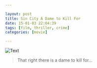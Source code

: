 ```yaml
---

layout: post
title: Sin City A Dame to Kill For 
date: 15-01-03 22:04:39
tags: [film, thriller, crime]
categories: [movie]

---
```


![Text]({{site.url}}/assets/blog_img/2015-01-03-sin-city-a-dame-to-kill-for/Sin.City.A.Dame%5B00_43_55%5D%5B20150103-215553-0%5D.PNG) 

> That right there is a dame to kill for...